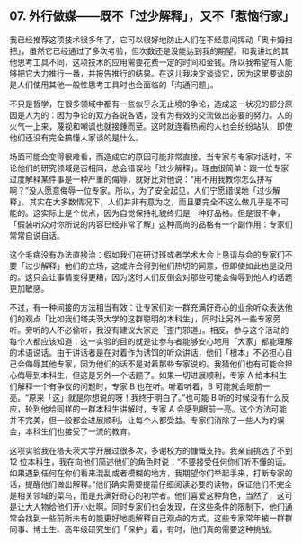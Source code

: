 ## 07. 外行做媒——既不「过少解释」，又不「惹恼行家」

我已经推荐这项技术很多年了，它可以很好地防止人们在不经意间挥动「奥卡姆扫把」，虽然它已经通过了多次考验，但次数还是没能达到我的期望。和我讲过的其他思考工具不同，这项技术的应用需要花费一定的时间和金钱。所以我希望有人能够把它大力推行一番，并报告推行的结果。在这儿我决定谈谈它，因为这里要谈的是人们使用其他一般性思考工具时也会面临的「沟通问题」。

不只是哲学，在很多领域中都有一些似乎永无止境的争论，造成这一状况的部分原因是人为的：因为争论的双方各说各话，没有为有效的交流做出必要的努力。人的火气一上来，蔑视和嘲讽也就接踵而至。这时就连看热闹的人也会纷纷站队，即使他们还没有完全搞懂人家谈的是什么。

场面可能会变得很难看，而造成它的原因可能非常直接。当专家与专家对话时，不论他们的研究领域是否相同，总会错误地「过少解释」。理由很简单：跟一位专家过度解释某件事是一种严重的侮辱，就好比对他说：“用不用我教你怎么拼写啊？”没人愿意侮辱一位专家。所以，为了安全起见，人们宁愿错误地「过少解释」。其实在大多数情况下，人们并非有意为之，而且要完全不这么做几乎是不可能的。这实际上是个优点，因为自觉保持礼貌终归是一种好品格。但是很不幸，「假装听众对你所说的内容已经非常了解」这种高尚的品格有一个副作用：专家们常常自说自话。

这个毛病没有办法直接治：假如我们在研讨班或者学术大会上恳请与会的专家们不要「过少解释」他们的立场，这或许会得到他们热切的同意，但即使如此也是没用的。这只会让事情变得更糟，因为这时人们反倒会对那些可能会侮辱到他人的话题更加敏感。

不过，有一种间接的方法相当有效：让专家们对一群充满好奇心的业余听众表达他们的观点「比如我们塔夫茨大学的这群聪明的本科生」，同时让另外一些专家旁听。旁听的人不必偷听，我没有建议大家走「歪门邪道」。相反，参与这个活动的每个人都应该知道：这一实验的目的就是让参与者能够安心地用「大家」都能理解的术语说话。由于讲话者是在对着作为诱饵的听众讲话，他们「根本」不必担心自己会侮辱其他专家，因为他们的话不是对着那些专家说的。我猜他们也有可能会担心侮辱到本科生，但这是另外一个话题了。如果一切进展顺利，专家 A 给本科生们解释一个有争议的问题时，专家 B 也在听。听着听着，B 可能就会眼前一亮。“原来「这」就是你想说的呀！我终于明白了。”也可能 B 听的时候没有什么反应，轮到他给同样的一群本科生讲解时，专家 A 会感到眼前一亮。这个方法可能并不完美，但一般都会进展顺利，让每个人都受益。专家们消除了一些人为的误会，本科生们也接受了一流的教育。

这项实验我在塔夫茨大学开展过很多次，多谢校方的慷慨支持。我亲自挑选了不到 12 位本科生，我在向他们简述他们的角色时说：“不要接受任何你们听不懂的话。如果遇到任何在你们看来混乱或者模糊的地方，我期望你们举起手来，打断专家的话，提醒他们做出解释。”他们确实需要提前仔细阅读必要的读物，保证他们不完全是相关领域的菜鸟，而是充满好奇心的初学者。他们喜爱这种角色，当然了，这可是让大人物给他们开小灶啊。同时专家们也会发现，在这些条件的限制下，他们通常会找到一些前所未有的能更好地能解释自己观点的方式。这些专家常年被一群群同事、博士生、高年级研究生们「保护」着，有时，他们真的需要这种挑战。




